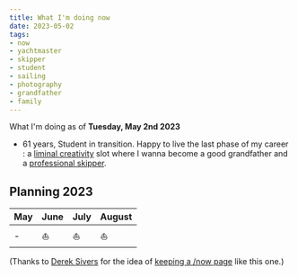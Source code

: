 ```yaml
---
title: What I'm doing now
date: 2023-05-02
tags:
- now
- yachtmaster
- skipper
- student
- sailing
- photography
- grandfather
- family
---
```


What I'm doing as of **Tuesday, May 2nd 2023**

* 61 years, Student in transition. Happy to live the last phase of my career : a [liminal creativity](https://nesslabs.com/liminal-creativity) slot where I wanna become a good grandfather and a [professional skipper](https://ducamp.me/Sea_captain#Skipper). 
<!--* Now page details updated on  [https://nownownow.com/p/LiG6](https://nownownow.com/p/LiG6)-->

## Planning 2023

| May | June |July | August
|:--|:--|:--|:--|
|- | ⛵️ | ⛵️ | ⛵️ 

(Thanks to <a rel='muse' href='https://sive.rs'>Derek Sivers</a> for the idea of [keeping a /now page](https://nownownow.com/about) like this one.)
